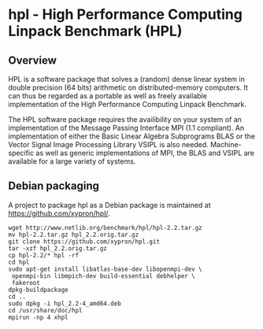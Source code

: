 # hpl - High Performance Computing Linpack Benchmark (HPL)

## Overview

HPL is a software package that solves a (random) dense linear
system  in   double  precision  (64   bits)   arithmetic   on 
distributed-memory  computers.   It can thus be regarded as a
portable as well as  freely  available implementation  of the
High Performance Computing Linpack Benchmark.

The  HPL  software  package requires the availibility on your
system of an implementation of the  Message Passing Interface
MPI  (1.1 compliant).  An  implementation of either the Basic
Linear Algebra Subprograms  BLAS  or the  Vector Signal Image
Processing Library VSIPL is also needed.  Machine-specific as
well as generic implementations of MPI, the  BLAS  and  VSIPL
are available for a large variety of systems.

## Debian packaging

A project to package hpl as a Debian package is maintained at
https://github.com/xypron/hpl/.

    wget http://www.netlib.org/benchmark/hpl/hpl-2.2.tar.gz
    mv hpl-2.2.tar.gz hpl_2.2.orig.tar.gz
    git clone https://github.com/xypron/hpl.git
    tar -xzf hpl_2.2.orig.tar.gz
    cp hpl-2.2/* hpl -rf
    cd hpl
    sudo apt-get install libatlas-base-dev libopenmpi-dev \
     openmpi-bin libmpich-dev build-essential debhelper \
     fakeroot
    dpkg-buildpackage
    cd ..
    sudo dpkg -i hpl_2.2-4_amd64.deb
    cd /usr/share/doc/hpl
    mpirun -np 4 xhpl

